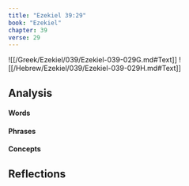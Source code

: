 ```yaml
---
title: "Ezekiel 39:29"
book: "Ezekiel"
chapter: 39
verse: 29
---
```

![[/Greek/Ezekiel/039/Ezekiel-039-029G.md#Text]]
![[/Hebrew/Ezekiel/039/Ezekiel-039-029H.md#Text]]

## Analysis

#### Words

#### Phrases

#### Concepts

## Reflections
